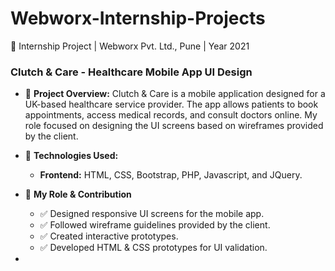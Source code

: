 # Webworx-Internship-Projects
🚀 Internship Project | Webworx Pvt. Ltd., Pune | Year 2021


     
### Clutch & Care - Healthcare Mobile App UI Design
- 📌 **Project Overview:**
Clutch & Care is a mobile application designed for a UK-based healthcare service provider. The app allows patients to book appointments, access medical records, and consult doctors online. My role focused on designing the UI screens based on wireframes provided by the client.

- 🎨 **Technologies Used:**
    - **Frontend:** HTML, CSS, Bootstrap, PHP, Javascript, and JQuery.

- 🎯 **My Role & Contribution**
    - ✅ Designed responsive UI screens for the mobile app.
    - ✅ Followed wireframe guidelines provided by the client.
    - ✅ Created interactive prototypes.
    - ✅ Developed HTML & CSS prototypes for UI validation.
 
- 
